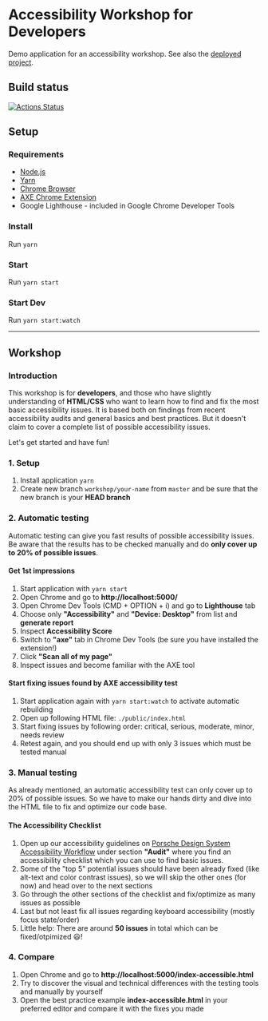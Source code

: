 # Accessibility Workshop for Developers

Demo application for an accessibility workshop.
See also the [deployed project](https://porscheui.github.io/porsche-accessibility-workshop).

## Build status
[![Actions Status](https://github.com/porscheui/porsche-accessibility-workshop/workflows/Porsche%20Accessibility%20Workshop/badge.svg)](https://github.com/porscheui/porsche-accessibility-workshop/actions)

## Setup

### Requirements
- [Node.js](https://nodejs.org)
- [Yarn](https://yarnpkg.com)
- [Chrome Browser](https://www.google.com/intl/de_de/chrome/)  
- [AXE Chrome Extension](https://chrome.google.com/webstore/detail/axe-web-accessibility-tes/lhdoppojpmngadmnindnejefpokejbdd)
- Google Lighthouse - included in Google Chrome Developer Tools

### Install
Run `yarn`

### Start
Run `yarn start`

### Start Dev
Run `yarn start:watch`

--- 

## Workshop

### Introduction
This workshop is for **developers**, and those who have slightly understanding of **HTML/CSS** who want to learn how to find and fix the most basic accessibility issues. 
It is based both on findings from recent accessibility audits and general basics and best practices. 
But it doesn't claim to cover a complete list of possible accessibility issues. 

Let's get started and have fun!

### 1. Setup
1. Install application `yarn`
1. Create new branch `workshop/your-name` from `master` and be sure that the new branch is your **HEAD branch**

### 2. Automatic testing
Automatic testing can give you fast results of possible accessibility issues. 
Be aware that the results has to be checked manually and do **only cover up to 20% of possible issues**.

#### Get 1st impressions
1. Start application with `yarn start`
1. Open Chrome and go to **http://localhost:5000/**
1. Open Chrome Dev Tools (CMD + OPTION + i) and go to **Lighthouse** tab
1. Choose only **"Accessibility"** and **"Device: Desktop"** from list and **generate report**
1. Inspect **Accessibility Score**
1. Switch to **"axe"** tab in Chrome Dev Tools (be sure you have installed the extension!)
1. Click **"Scan all of my page"**
1. Inspect issues and become familiar with the AXE tool

#### Start fixing issues found by AXE accessibility test
1. Start application again with `yarn start:watch` to activate automatic rebuilding
1. Open up following HTML file: `./public/index.html`
1. Start fixing issues by following order: critical, serious, moderate, minor, needs review 
1. Retest again, and you should end up with only 3 issues which must be tested manual

### 3. Manual testing
As already mentioned, an automatic accessibility test can only cover up to 20% of possible issues. 
So we have to make our hands dirty and dive into the HTML file to fix and optimize our code base.

#### The Accessibility Checklist
1. Open up our accessibility guidelines on [Porsche Design System Accessibility Workflow](https://designsystem.porsche.com/latest/#/accessibility/workflow) under section **"Audit"** where you find an accessibility checklist which you can use to find basic issues.
1. Some of the "top 5" potential issues should have been already fixed (like alt-text and color contrast issues), so we will skip the other ones (for now) and head over to the next sections
1. Go through the other sections of the checklist and fix/optimize as many issues as possible
1. Last but not least fix all issues regarding keyboard accessibility (mostly focus state/order)
1. Little help: There are around **50 issues** in total which can be fixed/otpimized 😃!

### 4. Compare
1. Open Chrome and go to **http://localhost:5000/index-accessible.html**
1. Try to discover the visual and technical differences with the testing tools and manually by yourself 
1. Open the best practice example **index-accessible.html** in your preferred editor and compare it with the fixes you made



